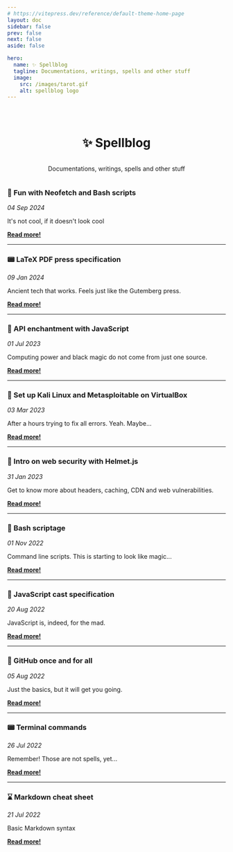 ```yaml
---
# https://vitepress.dev/reference/default-theme-home-page
layout: doc
sidebar: false
prev: false
next: false
aside: false

hero:
  name: ✨ Spellblog
  tagline: Documentations, writings, spells and other stuff
  image:
    src: /images/tarot.gif
    alt: spellblog logo
---
```



<div class="container">
  <div class="home-container">
    <img src="/images/tarot.gif" alt="">
    <p></p>
    <h1>✨ Spellblog</h1>
    <p>Documentations, writings, spells and other stuff</p>
  </div>
</div>

<style>
  .home-container {
    display: flex;
    flex-direction: column;
    align-items: center;
  }
</style>

### 💅 Fun with Neofetch and Bash scripts
*04 Sep 2024*

It's not cool, if it doesn't look cool

<a href="./posts/fun-with-neofetch-and-bash-scripts.html"><b>Read more!</b></a>

---

### :pager: LaTeX PDF press specification
*09 Jan 2024*

Ancient tech that works. Feels just like the Gutemberg press.

<a href="./posts/latex-pdf-press.html"><b>Read more!</b></a>

---

### :milky_way: API enchantment with JavaScript
*01 Jul 2023*

Computing power and black magic do not come from just one source.

<a href="./posts/api-enchantment-with-javascript.html"><b>Read more!</b></a>

---

### :tanabata_tree: Set up Kali Linux and Metasploitable on VirtualBox
*03 Mar 2023*

After a hours trying to fix all errors. Yeah. Maybe...

<a href="./posts/kali-metasploitable-virtualbox.html"><b>Read more!</b></a>

---

### :tea: Intro on web security with Helmet.js
*31 Jan 2023*

Get to know more about headers, caching, CDN and web vulnerabilities.

<a href="./posts/intro-on-web-security-with-helmet-js.html"><b>Read more!</b></a>

---

### :rice_scene: Bash scriptage
*01 Nov 2022*

Command line scripts. This is starting to look like magic...

<a href="./posts/bash-scriptage.html"><b>Read more!</b></a>

---

### :crystal_ball: JavaScript cast specification
*20 Aug 2022*

JavaScript is, indeed, for the mad.

<a href="./posts/javascript-references.html"><b>Read more!</b></a>

---

### :rice_ball: GitHub once and for all
*05 Aug 2022*

Just the basics, but it will get you going.

<a href="./posts/github-once-and-for-all.html"><b>Read more!</b></a>

---

### :pager: Terminal commands
*26 Jul 2022*

Remember! Those are not spells, yet...

<a href="./posts/terminal-commands.html"><b>Read more!</b></a>

---

### :hourglass: Markdown cheat sheet
*21 Jul 2022*

Basic Markdown syntax

<a href="./posts/markdown-cheat-sheet.html"><b>Read more!</b></a>
